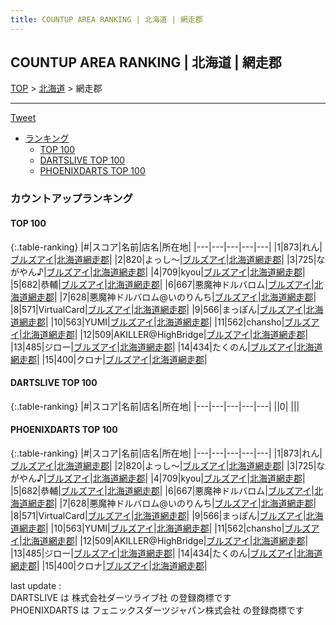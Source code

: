 ```yaml
---
title: COUNTUP AREA RANKING | 北海道 | 網走郡
---
```

## COUNTUP AREA RANKING | 北海道 | 網走郡

[TOP](/darts/rank/) > [北海道](/darts/rank/北海道/) > 網走郡

___

<a href="https://twitter.com/share?ref_src=twsrc%5Etfw" data-text="COUNTUP AREA RANKING | 北海道網走郡" class="twitter-share-button" data-hashtags="DARTSLIVE,PHOENIXDARTS,darts,ダーツ" data-show-count="false">Tweet</a>

* [ランキング](#カウントアップランキング)
    * [TOP 100](#top-100)
    * [DARTSLIVE TOP 100](#dartslive-top-100)
    * [PHOENIXDARTS TOP 100](#phoenixdarts-top-100)

### カウントアップランキング

#### TOP 100



{:.table-ranking}
|#|スコア|名前|店名|所在地|
|---|---|---|---|---|
|1|873|<span class="rank-name-pd">れん</span>|<a href="https://vs.phoenixdarts.com/jp/shop/shopDetailInfo/s_89935?s_seq=89935">ブルズアイ</a>|<a href="/darts/rank/北海道/網走郡">北海道網走郡</a>|
|2|820|<span class="rank-name-pd">よっし〜</span>|<a href="https://vs.phoenixdarts.com/jp/shop/shopDetailInfo/s_89935?s_seq=89935">ブルズアイ</a>|<a href="/darts/rank/北海道/網走郡">北海道網走郡</a>|
|3|725|<span class="rank-name-pd">ながやん♪</span>|<a href="https://vs.phoenixdarts.com/jp/shop/shopDetailInfo/s_89935?s_seq=89935">ブルズアイ</a>|<a href="/darts/rank/北海道/網走郡">北海道網走郡</a>|
|4|709|<span class="rank-name-pd">kyou</span>|<a href="https://vs.phoenixdarts.com/jp/shop/shopDetailInfo/s_89935?s_seq=89935">ブルズアイ</a>|<a href="/darts/rank/北海道/網走郡">北海道網走郡</a>|
|5|682|<span class="rank-name-pd">恭輔</span>|<a href="https://vs.phoenixdarts.com/jp/shop/shopDetailInfo/s_89935?s_seq=89935">ブルズアイ</a>|<a href="/darts/rank/北海道/網走郡">北海道網走郡</a>|
|6|667|<span class="rank-name-pd">悪魔神ドルバロム</span>|<a href="https://vs.phoenixdarts.com/jp/shop/shopDetailInfo/s_89935?s_seq=89935">ブルズアイ</a>|<a href="/darts/rank/北海道/網走郡">北海道網走郡</a>|
|7|628|<span class="rank-name-pd">悪魔神ドルバロム@いのりんち</span>|<a href="https://vs.phoenixdarts.com/jp/shop/shopDetailInfo/s_89935?s_seq=89935">ブルズアイ</a>|<a href="/darts/rank/北海道/網走郡">北海道網走郡</a>|
|8|571|<span class="rank-name-pd">VirtualCard</span>|<a href="https://vs.phoenixdarts.com/jp/shop/shopDetailInfo/s_89935?s_seq=89935">ブルズアイ</a>|<a href="/darts/rank/北海道/網走郡">北海道網走郡</a>|
|9|566|<span class="rank-name-pd">まっぽん</span>|<a href="https://vs.phoenixdarts.com/jp/shop/shopDetailInfo/s_89935?s_seq=89935">ブルズアイ</a>|<a href="/darts/rank/北海道/網走郡">北海道網走郡</a>|
|10|563|<span class="rank-name-pd">YUMI</span>|<a href="https://vs.phoenixdarts.com/jp/shop/shopDetailInfo/s_89935?s_seq=89935">ブルズアイ</a>|<a href="/darts/rank/北海道/網走郡">北海道網走郡</a>|
|11|562|<span class="rank-name-pd">chansho</span>|<a href="https://vs.phoenixdarts.com/jp/shop/shopDetailInfo/s_89935?s_seq=89935">ブルズアイ</a>|<a href="/darts/rank/北海道/網走郡">北海道網走郡</a>|
|12|509|<span class="rank-name-pd">AKILLER@HighBridge</span>|<a href="https://vs.phoenixdarts.com/jp/shop/shopDetailInfo/s_89935?s_seq=89935">ブルズアイ</a>|<a href="/darts/rank/北海道/網走郡">北海道網走郡</a>|
|13|485|<span class="rank-name-pd">ジロー</span>|<a href="https://vs.phoenixdarts.com/jp/shop/shopDetailInfo/s_89935?s_seq=89935">ブルズアイ</a>|<a href="/darts/rank/北海道/網走郡">北海道網走郡</a>|
|14|434|<span class="rank-name-pd">たくのん</span>|<a href="https://vs.phoenixdarts.com/jp/shop/shopDetailInfo/s_89935?s_seq=89935">ブルズアイ</a>|<a href="/darts/rank/北海道/網走郡">北海道網走郡</a>|
|15|400|<span class="rank-name-pd">クロナ</span>|<a href="https://vs.phoenixdarts.com/jp/shop/shopDetailInfo/s_89935?s_seq=89935">ブルズアイ</a>|<a href="/darts/rank/北海道/網走郡">北海道網走郡</a>|


#### DARTSLIVE TOP 100



{:.table-ranking}
|#|スコア|名前|店名|所在地|
|---|---|---|---|---|
||0|<span class="rank-name-dl"> </span>|<a href=""></a>|<a href="/darts/rank//"></a>|


#### PHOENIXDARTS TOP 100



{:.table-ranking}
|#|スコア|名前|店名|所在地|
|---|---|---|---|---|
|1|873|<span class="rank-name-pd">れん</span>|<a href="https://vs.phoenixdarts.com/jp/shop/shopDetailInfo/s_89935?s_seq=89935">ブルズアイ</a>|<a href="/darts/rank/北海道/網走郡">北海道網走郡</a>|
|2|820|<span class="rank-name-pd">よっし〜</span>|<a href="https://vs.phoenixdarts.com/jp/shop/shopDetailInfo/s_89935?s_seq=89935">ブルズアイ</a>|<a href="/darts/rank/北海道/網走郡">北海道網走郡</a>|
|3|725|<span class="rank-name-pd">ながやん♪</span>|<a href="https://vs.phoenixdarts.com/jp/shop/shopDetailInfo/s_89935?s_seq=89935">ブルズアイ</a>|<a href="/darts/rank/北海道/網走郡">北海道網走郡</a>|
|4|709|<span class="rank-name-pd">kyou</span>|<a href="https://vs.phoenixdarts.com/jp/shop/shopDetailInfo/s_89935?s_seq=89935">ブルズアイ</a>|<a href="/darts/rank/北海道/網走郡">北海道網走郡</a>|
|5|682|<span class="rank-name-pd">恭輔</span>|<a href="https://vs.phoenixdarts.com/jp/shop/shopDetailInfo/s_89935?s_seq=89935">ブルズアイ</a>|<a href="/darts/rank/北海道/網走郡">北海道網走郡</a>|
|6|667|<span class="rank-name-pd">悪魔神ドルバロム</span>|<a href="https://vs.phoenixdarts.com/jp/shop/shopDetailInfo/s_89935?s_seq=89935">ブルズアイ</a>|<a href="/darts/rank/北海道/網走郡">北海道網走郡</a>|
|7|628|<span class="rank-name-pd">悪魔神ドルバロム@いのりんち</span>|<a href="https://vs.phoenixdarts.com/jp/shop/shopDetailInfo/s_89935?s_seq=89935">ブルズアイ</a>|<a href="/darts/rank/北海道/網走郡">北海道網走郡</a>|
|8|571|<span class="rank-name-pd">VirtualCard</span>|<a href="https://vs.phoenixdarts.com/jp/shop/shopDetailInfo/s_89935?s_seq=89935">ブルズアイ</a>|<a href="/darts/rank/北海道/網走郡">北海道網走郡</a>|
|9|566|<span class="rank-name-pd">まっぽん</span>|<a href="https://vs.phoenixdarts.com/jp/shop/shopDetailInfo/s_89935?s_seq=89935">ブルズアイ</a>|<a href="/darts/rank/北海道/網走郡">北海道網走郡</a>|
|10|563|<span class="rank-name-pd">YUMI</span>|<a href="https://vs.phoenixdarts.com/jp/shop/shopDetailInfo/s_89935?s_seq=89935">ブルズアイ</a>|<a href="/darts/rank/北海道/網走郡">北海道網走郡</a>|
|11|562|<span class="rank-name-pd">chansho</span>|<a href="https://vs.phoenixdarts.com/jp/shop/shopDetailInfo/s_89935?s_seq=89935">ブルズアイ</a>|<a href="/darts/rank/北海道/網走郡">北海道網走郡</a>|
|12|509|<span class="rank-name-pd">AKILLER@HighBridge</span>|<a href="https://vs.phoenixdarts.com/jp/shop/shopDetailInfo/s_89935?s_seq=89935">ブルズアイ</a>|<a href="/darts/rank/北海道/網走郡">北海道網走郡</a>|
|13|485|<span class="rank-name-pd">ジロー</span>|<a href="https://vs.phoenixdarts.com/jp/shop/shopDetailInfo/s_89935?s_seq=89935">ブルズアイ</a>|<a href="/darts/rank/北海道/網走郡">北海道網走郡</a>|
|14|434|<span class="rank-name-pd">たくのん</span>|<a href="https://vs.phoenixdarts.com/jp/shop/shopDetailInfo/s_89935?s_seq=89935">ブルズアイ</a>|<a href="/darts/rank/北海道/網走郡">北海道網走郡</a>|
|15|400|<span class="rank-name-pd">クロナ</span>|<a href="https://vs.phoenixdarts.com/jp/shop/shopDetailInfo/s_89935?s_seq=89935">ブルズアイ</a>|<a href="/darts/rank/北海道/網走郡">北海道網走郡</a>|


<div class="footer border-top border-gray-light mt-5 pt-3 text-right text-gray">
    last update : <span style="font-weight: italic" id="foot_last_modified"></span><br />
    DARTSLIVE は 株式会社ダーツライブ社 の登録商標です<br />
    PHOENIXDARTS は フェニックスダーツジャパン株式会社 の登録商標です<br />
</div>

<script src="https://cdnjs.cloudflare.com/ajax/libs/jquery.tablesorter/2.31.3/js/jquery.tablesorter.min.js" integrity="sha512-qzgd5cYSZcosqpzpn7zF2ZId8f/8CHmFKZ8j7mU4OUXTNRd5g+ZHBPsgKEwoqxCtdQvExE5LprwwPAgoicguNg==" crossorigin="anonymous" referrerpolicy="no-referrer"></script>
<link rel="stylesheet" href="https://cdnjs.cloudflare.com/ajax/libs/jquery.tablesorter/2.31.3/css/theme.default.min.css" integrity="sha512-wghhOJkjQX0Lh3NSWvNKeZ0ZpNn+SPVXX1Qyc9OCaogADktxrBiBdKGDoqVUOyhStvMBmJQ8ZdMHiR3wuEq8+w==" crossorigin="anonymous" referrerpolicy="no-referrer" />
<script>
$(function() {
    $(".table-ranking").tablesorter({sortList:[[0, 0]]});
    $("#foot_last_modified").text(formatDate(new Date(document.lastModified), 'yyyy-MM-dd HH:mm:ss'));
});
</script>

<script async src="https://platform.twitter.com/widgets.js" charset="utf-8"></script>